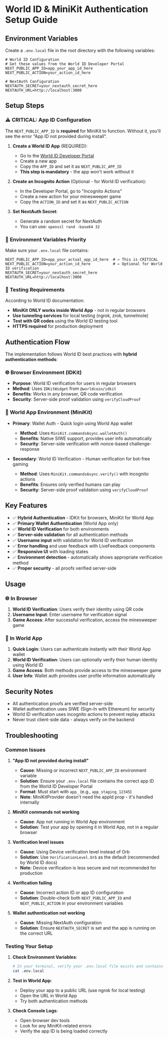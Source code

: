 # World ID & MiniKit Authentication Setup Guide

## Environment Variables

Create a `.env.local` file in the root directory with the following variables:

```env
# World ID Configuration
# Get these values from the World ID Developer Portal
NEXT_PUBLIC_APP_ID=app_your_app_id_here
NEXT_PUBLIC_ACTION=your_action_id_here

# NextAuth Configuration
NEXTAUTH_SECRET=your_nextauth_secret_here
NEXTAUTH_URL=http://localhost:3000
```

## Setup Steps

### ⚠️ **CRITICAL: App ID Configuration**

The `NEXT_PUBLIC_APP_ID` is **required** for MiniKit to function. Without it, you'll see the error "App ID not provided during install".

1. **Create a World ID App** (REQUIRED):

   - Go to the [World ID Developer Portal](https://developer.worldcoin.org/)
   - Create a new app
   - Copy the `APP_ID` and set it as `NEXT_PUBLIC_APP_ID`
   - **This step is mandatory** - the app won't work without it

2. **Create an Incognito Action** (Optional - for World ID verification):

   - In the Developer Portal, go to "Incognito Actions"
   - Create a new action for your minesweeper game
   - Copy the `ACTION_ID` and set it as `NEXT_PUBLIC_ACTION`

3. **Set NextAuth Secret**:
   - Generate a random secret for NextAuth
   - You can use: `openssl rand -base64 32`

### 🔧 **Environment Variables Priority**

Make sure your `.env.local` file contains:

```env
NEXT_PUBLIC_APP_ID=app_your_actual_app_id_here  # ← This is CRITICAL
NEXT_PUBLIC_ACTION=your_action_id_here          # ← Optional for World ID verification
NEXTAUTH_SECRET=your_nextauth_secret_here
NEXTAUTH_URL=http://localhost:3000
```

### 📱 **Testing Requirements**

According to World ID documentation:

- **MiniKit ONLY works inside World App** - not in regular browsers
- **Use tunneling services** for local testing (ngrok, zrok, tunnelmole)
- **Test with QR codes** using the World ID testing tool
- **HTTPS required** for production deployment

## Authentication Flow

The implementation follows World ID best practices with **hybrid authentication methods**:

### 🌐 **Browser Environment (IDKit)**

- **Purpose**: World ID verification for users in regular browsers
- **Method**: Uses `IDKitWidget` from `@worldcoin/idkit`
- **Benefits**: Works in any browser, QR code verification
- **Security**: Server-side proof validation using `verifyCloudProof`

### 📱 **World App Environment (MiniKit)**

- **Primary**: Wallet Auth - Quick login using World App wallet

  - **Method**: Uses `MiniKit.commandsAsync.walletAuth()`
  - **Benefits**: Native SIWE support, provides user info automatically
  - **Security**: Server-side verification with nonce-based challenge-response

- **Secondary**: World ID Verification - Human verification for bot-free gaming
  - **Method**: Uses `MiniKit.commandsAsync.verify()` with incognito actions
  - **Benefits**: Ensures only verified humans can play
  - **Security**: Server-side proof validation using `verifyCloudProof`

## Key Features

- ✅ **Hybrid Authentication** - IDKit for browsers, MiniKit for World App
- ✅ **Primary Wallet Authentication** (World App only)
- ✅ **World ID Verification** for both environments
- ✅ **Server-side validation** for all authentication methods
- ✅ **Username input** with validation for World ID verification
- ✅ **Error handling** and user feedback with LiveFeedback components
- ✅ **Responsive UI** with loading states
- ✅ **Environment detection** - automatically shows appropriate verification method
- ✅ **Proper security** - all proofs verified server-side

## Usage

### 🌐 **In Browser**

1. **World ID Verification**: Users verify their identity using QR code
2. **Username Input**: Enter username for verification signal
3. **Game Access**: After successful verification, access the minesweeper game

### 📱 **In World App**

1. **Quick Login**: Users can authenticate instantly with their World App wallet
2. **World ID Verification**: Users can optionally verify their human identity using World ID
3. **Game Access**: Both methods provide access to the minesweeper game
4. **User Info**: Wallet auth provides user profile information automatically

## Security Notes

- All authentication proofs are verified server-side
- Wallet authentication uses SIWE (Sign-In with Ethereum) for security
- World ID verification uses incognito actions to prevent replay attacks
- Never trust client-side data - always verify on the backend

## Troubleshooting

### Common Issues

1. **"App ID not provided during install"**

   - **Cause**: Missing or incorrect `NEXT_PUBLIC_APP_ID` environment variable
   - **Solution**: Ensure your `.env.local` file contains the correct app ID from the World ID Developer Portal
   - **Format**: Must start with `app_` (e.g., `app_staging_12345`)
   - **Note**: MiniKitProvider doesn't need the appId prop - it's handled internally

2. **MiniKit commands not working**

   - **Cause**: App not running in World App environment
   - **Solution**: Test your app by opening it in World App, not in a regular browser

3. **Verification level issues**

   - **Cause**: Using Device verification level instead of Orb
   - **Solution**: Use `VerificationLevel.Orb` as the default (recommended by World ID docs)
   - **Note**: Device verification is less secure and not recommended for production

4. **Verification failing**

   - **Cause**: Incorrect action ID or app ID configuration
   - **Solution**: Double-check both `NEXT_PUBLIC_APP_ID` and `NEXT_PUBLIC_ACTION` in your environment variables

5. **Wallet authentication not working**
   - **Cause**: Missing NextAuth configuration
   - **Solution**: Ensure `NEXTAUTH_SECRET` is set and the app is running on the correct URL

### Testing Your Setup

1. **Check Environment Variables**:

   ```bash
   # In your terminal, verify your .env.local file exists and contains:
   cat .env.local
   ```

2. **Test in World App**:

   - Deploy your app to a public URL (use ngrok for local testing)
   - Open the URL in World App
   - Try both authentication methods

3. **Check Console Logs**:
   - Open browser dev tools
   - Look for any MiniKit-related errors
   - Verify the app ID is being loaded correctly
